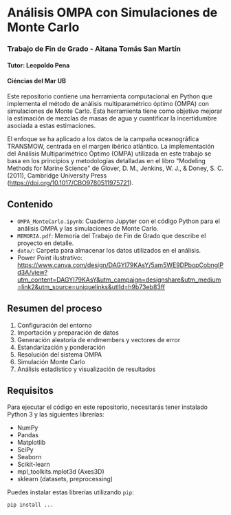 # Análisis OMPA con Simulaciones de Monte Carlo

### Trabajo de Fin de Grado - Aitana Tomás San Martín
#### Tutor: Leopoldo Pena
#### Ciéncias del Mar UB

Este repositorio contiene una herramienta computacional en Python que implementa el método de análisis multiparamétrico óptimo (OMPA) con simulaciones de Monte Carlo. Esta herramienta tiene como objetivo mejorar la estimación de mezclas de masas de agua y cuantificar la incertidumbre asociada a estas estimaciones.

El enfoque se ha aplicado a los datos de la campaña oceanográfica TRANSMOW, centrada en el margen ibérico atlántico. La implementación del Análisis Multiparimétrico Óptimo (OMPA) utilizada en este trabajo se basa en los principios y metodologías detalladas en el libro "Modeling Methods for Marine Science" de Glover, D. M., Jenkins, W. J., & Doney, S. C. (2011), Cambridge University Press (https://doi.org/10.1017/CBO9780511975721). 

## Contenido

* `OMPA_MonteCarlo.ipynb`: Cuaderno Jupyter con el código Python para el análisis OMPA y las simulaciones de Monte Carlo.
* `MEMORIA.pdf`: Memoria del Trabajo de Fin de Grado que describe el proyecto en detalle. 
* `data/`:  Carpeta para almacenar los datos utilizados en el análisis.
* Power Point ilustrativo: https://www.canva.com/design/DAGYI79KAsY/5am5WE9DPbopCobngIPd3A/view?utm_content=DAGYI79KAsY&utm_campaign=designshare&utm_medium=link2&utm_source=uniquelinks&utlId=h9b73eb83ff 

## Resumen del proceso

1.  Configuración del entorno
2.  Importación y preparación de datos
3.  Generación aleatoria de endmembers y vectores de error
4.  Estandarización y ponderación
5.  Resolución del sistema OMPA
6.  Simulación Monte Carlo
7.  Análisis estadístico y visualización de resultados

## Requisitos

Para ejecutar el código en este repositorio, necesitarás tener instalado Python 3 y las siguientes librerías:

* NumPy
* Pandas
* Matplotlib
* SciPy
* Seaborn
* Scikit-learn
* mpl_toolkits.mplot3d (Axes3D)
* sklearn (datasets, preprocessing)

Puedes instalar estas librerías utilizando `pip`:

```bash
pip install ...

